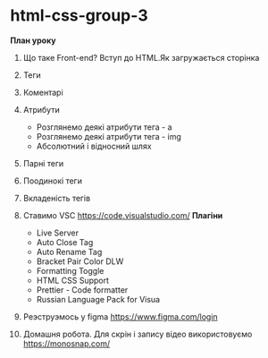 # html-css-group-3

**План уроку**
1. Що таке Front-end? Вступ до HTML.Як загружається сторінка
2. Теги
3. Коментарі
4. Атрибути
   - Розглянемо деякі атрибути тега - a
   - Розглянемо деякі атрибути тега - img
   - Абсолютний і відносний шлях 

5. Парні теги
6. Поодинокі теги
7.  Вкладеність тегів
8.  Ставимо VSC https://code.visualstudio.com/
   **Плагіни**
    - Live Server
    - Auto Close Tag
    - Auto Rename Tag
    - Bracket Pair Color DLW
    - Formatting Toggle
    - HTML CSS Support
    - Prettier - Code formatter
    - Russian Language Pack for Visua

9.  Реэструэмось у figma https://www.figma.com/login
10. Домашня робота. Для скрін і запису відео використовуємо 
   https://monosnap.com/

    
  
